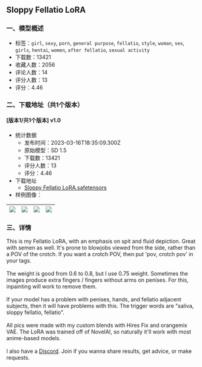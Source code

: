 ## Sloppy Fellatio LoRA
### 一、模型概述

- 标签：`girl`, `sexy`, `porn`, `general purpose`, `fellatio`, `style`, `woman`, `sex`, `girls`, `hentai`, `women`, `after fellatio`, `sexual activity`
- 下载数：13421
- 收藏人数：2056
- 评论人数：14
- 评分人数：13
- 评分：4.46

### 二、下载地址（共1个版本）

#### [版本1/共1个版本] v1.0

- 统计数据
  - 发布时间：2023-03-16T18:35:09.300Z
  - 原始模型：SD 1.5
  - 下载数：13421
  - 评分人数：13
  - 评分：4.46
- 下载地址
  - [Sloppy Fellatio LoRA.safetensors](https://civitai.com/api/download/models/24271)
- 样例图像：

| <img src="https://image.civitai.com/xG1nkqKTMzGDvpLrqFT7WA/870267ea-bb71-4cb3-4bbe-e20f1b113500/width=450/263982.jpeg" /> | <img src="https://image.civitai.com/xG1nkqKTMzGDvpLrqFT7WA/0cb5e990-e380-48f5-e740-68a93579ba00/width=450/263987.jpeg" /> | <img src="https://image.civitai.com/xG1nkqKTMzGDvpLrqFT7WA/e665f283-080e-476a-047b-80bdd5950400/width=450/263986.jpeg" /> | <img src="https://image.civitai.com/xG1nkqKTMzGDvpLrqFT7WA/00d8ec1f-564f-4b2f-abe6-368db0b45700/width=450/263985.jpeg" /> |
| ---- | ---- | ---- | ---- |


### 三、详情
<p>This is my Fellatio LoRA, with an emphasis on spit and fluid depiction. Great with semen as well. It's prone to blowjobs viewed from the side, rather than a POV of the crotch. If you want a crotch POV, then put 'pov, crotch pov' in your tags.<br /><br />The weight is good from 0.6 to 0.8, but I use 0.75 weight. Sometimes the images produce extra fingers / fingers without arms on penises. For this, inpainting will work to remove them.<br /><br />If your model has a problem with penises, hands, and fellatio adjacent subjects, then it will have problems with this. The trigger words are "saliva, sloppy fellatio, fellatio".<br /><br />All pics were made with my custom blends with Hires Fix and orangemix VAE. The LoRA was trained off of NovelAI, so naturally it'll work with most anime-based models.<br /><br />I also have a <a target="_blank" rel="ugc" href="https://discord.gg/g9xv69mAeB">Discord</a>. Join if you wanna share results, get advice, or make requests.</p>